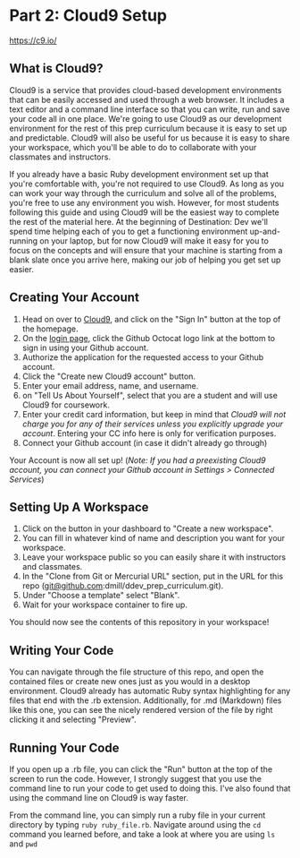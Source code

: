 # Part 2: Cloud9 Setup

<https://c9.io/>

## What is Cloud9?

Cloud9 is a service that provides cloud-based development environments that can be easily accessed and used through a web browser. It includes a text editor and a command line interface so that you can write, run and save your code all in one place. We're going to use Cloud9 as our development environment for the rest of this prep curriculum because it is easy to set up and predictable. Cloud9 will also be useful for us because it is easy to share your workspace, which you'll be able to do to collaborate with your classmates and instructors.

If you already have a basic Ruby development environment set up that you're comfortable with, you're not required to use Cloud9. As long as you can work your way through the curriculum and solve all of the problems, you're free to use any environment you wish. However, for most students following this guide and using Cloud9 will be the easiest way to complete the rest of the material here. At the beginning of Destination: Dev we'll spend time helping each of you to get a functioning environment up-and-running on your laptop, but for now Cloud9 will make it easy for you to focus on the concepts and will ensure that your machine is starting from a blank slate once you arrive here, making our job of helping you get set up easier.

## Creating Your Account

1. Head on over to [Cloud9](https://c9.io/), and click on the "Sign In" button at the top of the homepage.
2. On the [login page](https://c9.io/login), click the Github Octocat logo link at the bottom to sign in using your Github account.
3. Authorize the application for the requested access to your Github account.
4. Click the "Create new Cloud9 account" button.
5. Enter your email address, name, and username.
6. on "Tell Us About Yourself", select that you are a student and will use Cloud9 for coursework.
7. Enter your credit card information, but keep in mind that *Cloud9 will not charge you for any of their services unless you explicitly upgrade your account*. Entering your CC info here is only for verification purposes.
8. Connect your Github account (in case it didn't already go through)

Your Account is now all set up!
(*Note: If you had a preexisting Cloud9 account, you can connect your Github account in Settings > Connected Services*)

## Setting Up A Workspace

1. Click on the button in your dashboard to "Create a new workspace".
2. You can fill in whatever kind of name and description you want for your workspace.
3. Leave your workspace public so you can easily share it with instructors and classmates.
4. In the "Clone from Git or Mercurial URL" section, put in the URL for this repo (git@github.com:dmill/ddev_prep_curriculum.git).
5. Under "Choose a template" select "Blank".
6. Wait for your workspace container to fire up.

You should now see the contents of this repository in your workspace!

## Writing Your Code

You can navigate through the file structure of this repo, and open the contained files or create new ones just as you would in a desktop environment. Cloud9 already has automatic Ruby syntax highlighting for any files that end with the .rb extension. Additionally, for .md (Markdown) files like this one, you can see the nicely rendered version of the file by right clicking it and selecting "Preview".

## Running Your Code

If you open up a .rb file, you can click the "Run" button at the top of the screen to run the code. However, I strongly suggest that you use the command line to run your code to get used to doing this. I've also found that using the command line on Cloud9 is way faster.

From the command line, you can simply run a ruby file in your current directory by typing `ruby ruby_file.rb`. Navigate around using the `cd` command you learned before, and take a look at where you are using `ls` and `pwd`
